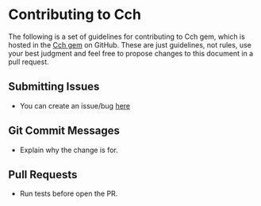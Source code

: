 # Contributing to Cch

The following is a set of guidelines for contributing to Cch gem, which is hosted in the [Cch gem](https://github.com/vnegrisolo/cch) on GitHub.
These are just guidelines, not rules, use your best judgment and feel free to propose changes to this document in a pull request.

## Submitting Issues

* You can create an issue/bug [here](https://github.com/vnegrisolo/cch/issues/new)

## Git Commit Messages

* Explain why the change is for.

## Pull Requests

* Run tests before open the PR.

